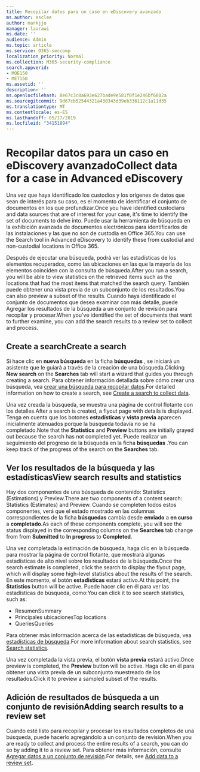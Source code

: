 ```yaml
---
title: Recopilar datos para un caso en eDiscovery avanzado
ms.author: esclee
author: markjjo
manager: laurawi
ms.date: ''
audience: Admin
ms.topic: article
ms.service: O365-seccomp
localization_priority: Normal
ms.collection: M365-security-compliance
search.appverid:
- MOE150
- MET150
ms.assetid: ''
description: ''
ms.openlocfilehash: 8e67c3c8a693e627bade9e581f0f1e246bf6802a
ms.sourcegitcommit: 9d67cb52544321a430343d39eb336112c1a11d35
ms.translationtype: MT
ms.contentlocale: es-ES
ms.lasthandoff: 05/17/2019
ms.locfileid: "34151894"
---
```

# <a name="collect-data-for-a-case-in-advanced-ediscovery"></a><span data-ttu-id="09760-102">Recopilar datos para un caso en eDiscovery avanzado</span><span class="sxs-lookup"><span data-stu-id="09760-102">Collect data for a case in Advanced eDiscovery</span></span>

<span data-ttu-id="09760-103">Una vez que haya identificado los custodios y los orígenes de datos que sean de interés para su caso, es el momento de identificar el conjunto de documentos en los que profundizar.</span><span class="sxs-lookup"><span data-stu-id="09760-103">Once you have identified custodians and data sources that are of interest for your case, it's time to identify the set of documents to delve into.</span></span> <span data-ttu-id="09760-104">Puede usar la herramienta de búsqueda en la exhibición avanzada de documentos electrónicos para identificarlos de las instalaciones y las que no son de custodia en Office 365.</span><span class="sxs-lookup"><span data-stu-id="09760-104">You can use the Search tool in Advanced eDiscovery to identify these from custodial and non-custodial locations in Office 365.</span></span>

<span data-ttu-id="09760-105">Después de ejecutar una búsqueda, podrá ver las estadísticas de los elementos recuperados, como las ubicaciones en las que la mayoría de los elementos coinciden con la consulta de búsqueda.</span><span class="sxs-lookup"><span data-stu-id="09760-105">After you run a search, you will be able to view statistics on the retrieved items such as the locations that had the most items that matched the search query.</span></span> <span data-ttu-id="09760-106">También puede obtener una vista previa de un subconjunto de los resultados.</span><span class="sxs-lookup"><span data-stu-id="09760-106">You can also preview a subset of the results.</span></span> <span data-ttu-id="09760-107">Cuando haya identificado el conjunto de documentos que desea examinar con más detalle, puede Agregar los resultados de la búsqueda a un conjunto de revisión para recopilar y procesar.</span><span class="sxs-lookup"><span data-stu-id="09760-107">When you've identified the set of documents that want to further examine, you can add the search results to a review set to collect and process.</span></span>

## <a name="create-a-search"></a><span data-ttu-id="09760-108">Create a search</span><span class="sxs-lookup"><span data-stu-id="09760-108">Create a search</span></span>

<span data-ttu-id="09760-109">Si hace clic en **nueva búsqueda** en la ficha **búsquedas** , se iniciará un asistente que le guiará a través de la creación de una búsqueda.</span><span class="sxs-lookup"><span data-stu-id="09760-109">Clicking **New search** on the **Searches** tab will start a wizard that guides you through creating a search.</span></span> <span data-ttu-id="09760-110">Para obtener información detallada sobre cómo crear una búsqueda, vea [crear una búsqueda para recopilar datos](create-search-to-collect-data.md).</span><span class="sxs-lookup"><span data-stu-id="09760-110">For detailed information on how to create a search, see [Create a search to collect data](create-search-to-collect-data.md).</span></span>

<span data-ttu-id="09760-111">Una vez creada la búsqueda, se muestra una página de control flotante con los detalles.</span><span class="sxs-lookup"><span data-stu-id="09760-111">After a search is created, a flyout page with details is displayed.</span></span> <span data-ttu-id="09760-112">Tenga en cuenta que los botones **estadísticas** y **vista previa** aparecen inicialmente atenuados porque la búsqueda todavía no se ha completado.</span><span class="sxs-lookup"><span data-stu-id="09760-112">Note that the **Statistics** and **Preview** buttons are initially grayed out because the search has not completed yet.</span></span> <span data-ttu-id="09760-113">Puede realizar un seguimiento del progreso de la búsqueda en la ficha **búsquedas** .</span><span class="sxs-lookup"><span data-stu-id="09760-113">You can keep track of the progress of the search on the **Searches** tab.</span></span>

## <a name="view-search-results-and-statistics"></a><span data-ttu-id="09760-114">Ver los resultados de la búsqueda y las estadísticas</span><span class="sxs-lookup"><span data-stu-id="09760-114">View search results and statistics</span></span>
<span data-ttu-id="09760-115">Hay dos componentes de una búsqueda de contenido: Statistics (Estimations) y Preview.</span><span class="sxs-lookup"><span data-stu-id="09760-115">There are two components of a content search: Statistics (Estimates) and Preview.</span></span> <span data-ttu-id="09760-116">Cuando se completen todos estos componentes, verá que el estado mostrado en las columnas correspondientes de la ficha **búsquedas** cambia desde **enviado** a **en curso** a **completado**.</span><span class="sxs-lookup"><span data-stu-id="09760-116">As each of these components complete, you will see the status displayed in the corresponding columns on the **Searches** tab change from from **Submitted** to **In progress** to **Completed**.</span></span>

<span data-ttu-id="09760-117">Una vez completada la estimación de búsqueda, haga clic en la búsqueda para mostrar la página de control flotante, que mostrará algunas estadísticas de alto nivel sobre los resultados de la búsqueda.</span><span class="sxs-lookup"><span data-stu-id="09760-117">Once the search estimate is completed, click the search to display the flyout page, which will display some high-level statistics about the results of the search.</span></span> <span data-ttu-id="09760-118">En este momento, el botón **estadísticas** estará activo.</span><span class="sxs-lookup"><span data-stu-id="09760-118">At this point, the **Statistics** button will be active.</span></span> <span data-ttu-id="09760-119">Puede hacer clic en él para ver las estadísticas de búsqueda, como:</span><span class="sxs-lookup"><span data-stu-id="09760-119">You can click it to see search statistics, such as:</span></span>

- <span data-ttu-id="09760-120">Resumen</span><span class="sxs-lookup"><span data-stu-id="09760-120">Summary</span></span>
- <span data-ttu-id="09760-121">Principales ubicaciones</span><span class="sxs-lookup"><span data-stu-id="09760-121">Top locations</span></span>
- <span data-ttu-id="09760-122">Queries</span><span class="sxs-lookup"><span data-stu-id="09760-122">Queries</span></span>

<span data-ttu-id="09760-123">Para obtener más información acerca de las estadísticas de búsqueda, vea [estadísticas de búsqueda](search-statistics.md).</span><span class="sxs-lookup"><span data-stu-id="09760-123">For more information about search statistics, see [Search statistics](search-statistics.md).</span></span>

<span data-ttu-id="09760-124">Una vez completada la vista previa, el botón **vista previa** estará activo.</span><span class="sxs-lookup"><span data-stu-id="09760-124">Once preview is completed, the **Preview** button will be active.</span></span> <span data-ttu-id="09760-125">Haga clic en él para obtener una vista previa de un subconjunto muestreado de los resultados.</span><span class="sxs-lookup"><span data-stu-id="09760-125">Click it to preview a sampled subset of the results.</span></span>

## <a name="adding-search-results-to-a-review-set"></a><span data-ttu-id="09760-126">Adición de resultados de búsqueda a un conjunto de revisión</span><span class="sxs-lookup"><span data-stu-id="09760-126">Adding search results to a review set</span></span>

<span data-ttu-id="09760-127">Cuando esté listo para recopilar y procesar los resultados completos de una búsqueda, puede hacerlo agregándolo a un conjunto de revisión.</span><span class="sxs-lookup"><span data-stu-id="09760-127">When you are ready to collect and process the entire results of a search, you can do so by adding it to a review set.</span></span> <span data-ttu-id="09760-128">Para obtener más información, consulte [Agregar datos a un conjunto de revisión](add-data-to-review-set.md).</span><span class="sxs-lookup"><span data-stu-id="09760-128">For details, see [Add data to a review set](add-data-to-review-set.md).</span></span> 